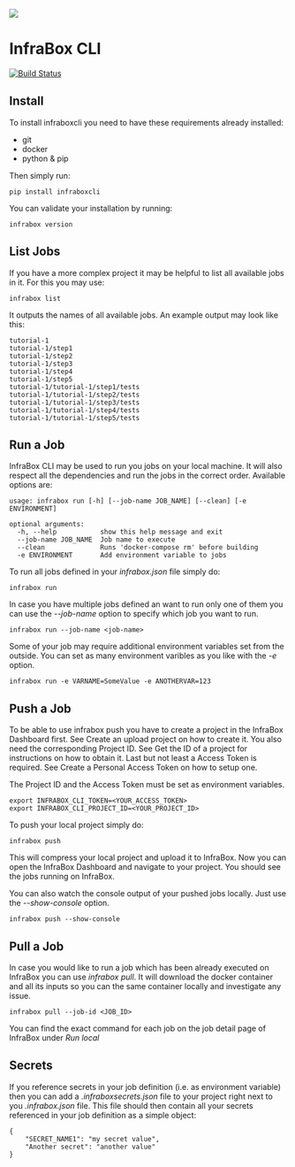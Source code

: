 [![][InfraBoxImage]][website]

# InfraBox CLI
[![Build Status](https://api.infrabox.net/v1/project/70741c75-a8e5-4ebf-8abd-ca3b1b6f025f/build/state.svg)](https://demo.infrabox.net/dashboard/project/70741c75-a8e5-4ebf-8abd-ca3b1b6f025f)

## Install
To install infraboxcli you need to have these requirements already installed:

- git
- docker
- python & pip

Then simply run:

    pip install infraboxcli

You can validate your installation by running:

    infrabox version

## List Jobs
If you have a more complex project it may be helpful to list all available jobs in it. For this you may use:

    infrabox list

It outputs the names of all available jobs. An example output may look like this:

    tutorial-1
    tutorial-1/step1
    tutorial-1/step2
    tutorial-1/step3
    tutorial-1/step4
    tutorial-1/step5
    tutorial-1/tutorial-1/step1/tests
    tutorial-1/tutorial-1/step2/tests
    tutorial-1/tutorial-1/step3/tests
    tutorial-1/tutorial-1/step4/tests
    tutorial-1/tutorial-1/step5/tests

## Run a Job
InfraBox CLI may be used to run you jobs on your local machine. It will also respect all the dependencies and run the jobs in the correct order. Available options are:

    usage: infrabox run [-h] [--job-name JOB_NAME] [--clean] [-e ENVIRONMENT]

    optional arguments:
      -h, --help           show this help message and exit
      --job-name JOB_NAME  Job name to execute
      --clean              Runs 'docker-compose rm' before building
      -e ENVIRONMENT       Add environment variable to jobs

To run all jobs defined in your _infrabox.json_ file simply do:

    infrabox run


In case you have multiple jobs defined an want to run only one of them you can use the _--job-name_ option to specify which job you want to run.

    infrabox run --job-name <job-name>

Some of your job may require additional environment variables set from the outside. You can set as many environment varibles as you like with the _-e_ option.

    infrabox run -e VARNAME=SomeValue -e ANOTHERVAR=123

## Push a Job
To be able to use infrabox push you have to create a project in the InfraBox Dashboard first. See Create an upload project on how to create it. You also need the corresponding Project ID. See Get the ID of a project for instructions on how to obtain it. Last but not least a Access Token is required. See Create a Personal Access Token on how to setup one.

The Project ID and the Access Token must be set as environment variables.

    export INFRABOX_CLI_TOKEN=<YOUR_ACCESS_TOKEN>
    export INFRABOX_CLI_PROJECT_ID=<YOUR_PROJECT_ID>

To push your local project simply do:

    infrabox push

This will compress your local project and upload it to InfraBox. Now you can open the InfraBox Dashboard and navigate to your project. You should see the jobs running on InfraBox.

You can also watch the console output of your pushed jobs locally. Just use the _--show-console_ option.

    infrabox push --show-console

## Pull a Job
In case you would like to run a job which has been already executed on InfraBox you can use _infrabox pull_. It will download the docker container and all its inputs so you can the same container locally and investigate any issue.

    infrabox pull --job-id <JOB_ID>

You can find the exact command for each job on the job detail page of InfraBox under _Run local_

## Secrets
If you reference secrets in your job definition (i.e. as environment variable) then you can add a _.infraboxsecrets.json_ file to your project right next to you _.infrabox.json_ file. This file should then contain all your secrets referenced in your job definition as a simple object:

    {
        "SECRET_NAME1": "my secret value",
        "Another secret": "another value"
    }

[InfraBoxImage]: https://infrabox.net/logo.png
[website]: https://infrabox.net
